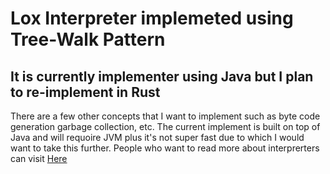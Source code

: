 <h1> Lox Interpreter implemeted using Tree-Walk Pattern </h1>

<h2> It is currently implementer using Java but I plan to re-implement in Rust </h2>
<p>There are a few other concepts that I want to implement such as byte code generation garbage collection, etc. The current implement is built on top of Java and will requoire JVM plus it's not super fast due to which I would want to take this further. People who want to read more about interprerters can visit <a href="www.craftinginterpreters.com" >Here </a></p>
